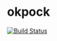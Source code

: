 # okpock

[![Build Status](https://travis-ci.org/danikarik/okpock.svg?branch=master)](https://travis-ci.org/danikarik/okpock)
